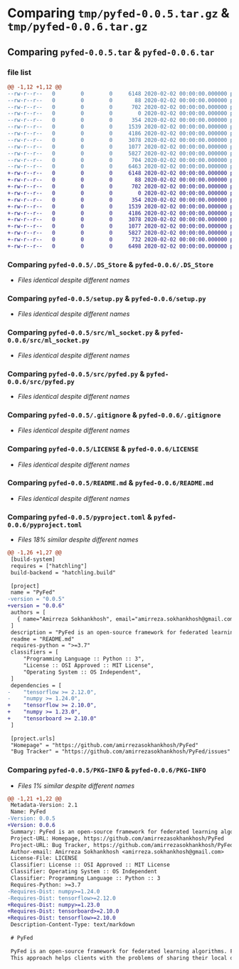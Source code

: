 # Comparing `tmp/pyfed-0.0.5.tar.gz` & `tmp/pyfed-0.0.6.tar.gz`

## Comparing `pyfed-0.0.5.tar` & `pyfed-0.0.6.tar`

### file list

```diff
@@ -1,12 +1,12 @@
--rw-r--r--   0        0        0     6148 2020-02-02 00:00:00.000000 pyfed-0.0.5/.DS_Store
--rw-r--r--   0        0        0       88 2020-02-02 00:00:00.000000 pyfed-0.0.5/.pypirc
--rw-r--r--   0        0        0      702 2020-02-02 00:00:00.000000 pyfed-0.0.5/setup.py
--rw-r--r--   0        0        0        0 2020-02-02 00:00:00.000000 pyfed-0.0.5/src/__init__.py
--rw-r--r--   0        0        0      354 2020-02-02 00:00:00.000000 pyfed-0.0.5/src/global_var.py
--rw-r--r--   0        0        0     1539 2020-02-02 00:00:00.000000 pyfed-0.0.5/src/ml_socket.py
--rw-r--r--   0        0        0     4186 2020-02-02 00:00:00.000000 pyfed-0.0.5/src/pyfed.py
--rw-r--r--   0        0        0     3078 2020-02-02 00:00:00.000000 pyfed-0.0.5/.gitignore
--rw-r--r--   0        0        0     1077 2020-02-02 00:00:00.000000 pyfed-0.0.5/LICENSE
--rw-r--r--   0        0        0     5827 2020-02-02 00:00:00.000000 pyfed-0.0.5/README.md
--rw-r--r--   0        0        0      704 2020-02-02 00:00:00.000000 pyfed-0.0.5/pyproject.toml
--rw-r--r--   0        0        0     6463 2020-02-02 00:00:00.000000 pyfed-0.0.5/PKG-INFO
+-rw-r--r--   0        0        0     6148 2020-02-02 00:00:00.000000 pyfed-0.0.6/.DS_Store
+-rw-r--r--   0        0        0       88 2020-02-02 00:00:00.000000 pyfed-0.0.6/.pypirc
+-rw-r--r--   0        0        0      702 2020-02-02 00:00:00.000000 pyfed-0.0.6/setup.py
+-rw-r--r--   0        0        0        0 2020-02-02 00:00:00.000000 pyfed-0.0.6/src/__init__.py
+-rw-r--r--   0        0        0      354 2020-02-02 00:00:00.000000 pyfed-0.0.6/src/global_var.py
+-rw-r--r--   0        0        0     1539 2020-02-02 00:00:00.000000 pyfed-0.0.6/src/ml_socket.py
+-rw-r--r--   0        0        0     4186 2020-02-02 00:00:00.000000 pyfed-0.0.6/src/pyfed.py
+-rw-r--r--   0        0        0     3078 2020-02-02 00:00:00.000000 pyfed-0.0.6/.gitignore
+-rw-r--r--   0        0        0     1077 2020-02-02 00:00:00.000000 pyfed-0.0.6/LICENSE
+-rw-r--r--   0        0        0     5827 2020-02-02 00:00:00.000000 pyfed-0.0.6/README.md
+-rw-r--r--   0        0        0      732 2020-02-02 00:00:00.000000 pyfed-0.0.6/pyproject.toml
+-rw-r--r--   0        0        0     6498 2020-02-02 00:00:00.000000 pyfed-0.0.6/PKG-INFO
```

### Comparing `pyfed-0.0.5/.DS_Store` & `pyfed-0.0.6/.DS_Store`

 * *Files identical despite different names*

### Comparing `pyfed-0.0.5/setup.py` & `pyfed-0.0.6/setup.py`

 * *Files identical despite different names*

### Comparing `pyfed-0.0.5/src/ml_socket.py` & `pyfed-0.0.6/src/ml_socket.py`

 * *Files identical despite different names*

### Comparing `pyfed-0.0.5/src/pyfed.py` & `pyfed-0.0.6/src/pyfed.py`

 * *Files identical despite different names*

### Comparing `pyfed-0.0.5/.gitignore` & `pyfed-0.0.6/.gitignore`

 * *Files identical despite different names*

### Comparing `pyfed-0.0.5/LICENSE` & `pyfed-0.0.6/LICENSE`

 * *Files identical despite different names*

### Comparing `pyfed-0.0.5/README.md` & `pyfed-0.0.6/README.md`

 * *Files identical despite different names*

### Comparing `pyfed-0.0.5/pyproject.toml` & `pyfed-0.0.6/pyproject.toml`

 * *Files 18% similar despite different names*

```diff
@@ -1,26 +1,27 @@
 [build-system]
 requires = ["hatchling"]
 build-backend = "hatchling.build"
 
 [project]
 name = "PyFed"
-version = "0.0.5"
+version = "0.0.6"
 authors = [
   { name="Amirreza Sokhankhosh", email="amirreza.sokhankhosh@gmail.com" },
 ]
 description = "PyFed is an open-source framework for federated learning algorithms." 
 readme = "README.md"
 requires-python = ">=3.7"
 classifiers = [
     "Programming Language :: Python :: 3",
     "License :: OSI Approved :: MIT License",
     "Operating System :: OS Independent",
 ]
 dependencies = [
-    "tensorflow >= 2.12.0",
-    "numpy >= 1.24.0",
+    "tensorflow >= 2.10.0",
+    "numpy >= 1.23.0",
+    "tensorboard >= 2.10.0"
 ]
 
 [project.urls]
 "Homepage" = "https://github.com/amirrezasokhankhosh/PyFed"
 "Bug Tracker" = "https://github.com/amirrezasokhankhosh/PyFed/issues"
```

### Comparing `pyfed-0.0.5/PKG-INFO` & `pyfed-0.0.6/PKG-INFO`

 * *Files 1% similar despite different names*

```diff
@@ -1,21 +1,22 @@
 Metadata-Version: 2.1
 Name: PyFed
-Version: 0.0.5
+Version: 0.0.6
 Summary: PyFed is an open-source framework for federated learning algorithms.
 Project-URL: Homepage, https://github.com/amirrezasokhankhosh/PyFed
 Project-URL: Bug Tracker, https://github.com/amirrezasokhankhosh/PyFed/issues
 Author-email: Amirreza Sokhankhosh <amirreza.sokhankhosh@gmail.com>
 License-File: LICENSE
 Classifier: License :: OSI Approved :: MIT License
 Classifier: Operating System :: OS Independent
 Classifier: Programming Language :: Python :: 3
 Requires-Python: >=3.7
-Requires-Dist: numpy>=1.24.0
-Requires-Dist: tensorflow>=2.12.0
+Requires-Dist: numpy>=1.23.0
+Requires-Dist: tensorboard>=2.10.0
+Requires-Dist: tensorflow>=2.10.0
 Description-Content-Type: text/markdown
 
 # PyFed
 
 PyFed is an open-source framework for federated learning algorithms. Federated Learning is a subfield of machine learning which trains a global model using one server and multiple clients which contain their separate datasets. 
 This approach helps clients with the problems of sharing their local data with a server and the risk of data leakage. PyFed is a straightforward and brief package that allows scientists to try Federated Learning for any model using any dataset. Furthermore, PyFed uses Tensorboard to demonstrate the history of training of each client per round.
```

